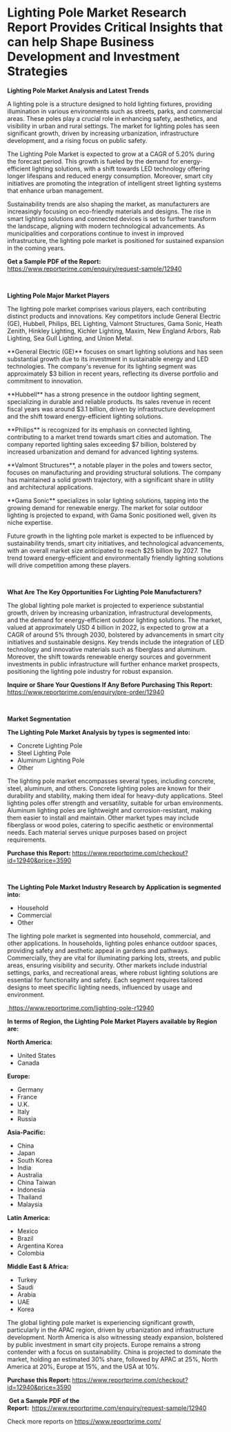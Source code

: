 <p><h1>Lighting Pole Market Research Report Provides Critical Insights that can help Shape Business Development and Investment Strategies</h1></p><p><strong>Lighting Pole Market Analysis and Latest Trends</strong></p>
<p><p>A lighting pole is a structure designed to hold lighting fixtures, providing illumination in various environments such as streets, parks, and commercial areas. These poles play a crucial role in enhancing safety, aesthetics, and visibility in urban and rural settings. The market for lighting poles has seen significant growth, driven by increasing urbanization, infrastructure development, and a rising focus on public safety.</p><p>The Lighting Pole Market is expected to grow at a CAGR of 5.20% during the forecast period. This growth is fueled by the demand for energy-efficient lighting solutions, with a shift towards LED technology offering longer lifespans and reduced energy consumption. Moreover, smart city initiatives are promoting the integration of intelligent street lighting systems that enhance urban management. </p><p>Sustainability trends are also shaping the market, as manufacturers are increasingly focusing on eco-friendly materials and designs. The rise in smart lighting solutions and connected devices is set to further transform the landscape, aligning with modern technological advancements. As municipalities and corporations continue to invest in improved infrastructure, the lighting pole market is positioned for sustained expansion in the coming years.</p></p>
<p><strong>Get a Sample PDF of the Report:&nbsp;</strong> <a href="https://www.reportprime.com/enquiry/request-sample/12940?utm_campaign=3573&utm_medium=2&utm_source=Github&utm_content=ia&utm_term=19032025&utm_id=lighting-pole">https://www.reportprime.com/enquiry/request-sample/12940</a></p>
<p>&nbsp;</p>
<p><strong>Lighting Pole Major Market Players</strong></p>
<p><p>The lighting pole market comprises various players, each contributing distinct products and innovations. Key competitors include General Electric (GE), Hubbell, Philips, BEL Lighting, Valmont Structures, Gama Sonic, Heath Zenith, Hinkley Lighting, Kichler Lighting, Maxim, New England Arbors, Rab Lighting, Sea Gull Lighting, and Union Metal.</p><p>**General Electric (GE)** focuses on smart lighting solutions and has seen substantial growth due to its investment in sustainable energy and LED technologies. The company's revenue for its lighting segment was approximately $3 billion in recent years, reflecting its diverse portfolio and commitment to innovation.</p><p>**Hubbell** has a strong presence in the outdoor lighting segment, specializing in durable and reliable products. Its sales revenue in recent fiscal years was around $3.1 billion, driven by infrastructure development and the shift toward energy-efficient lighting solutions.</p><p>**Philips** is recognized for its emphasis on connected lighting, contributing to a market trend towards smart cities and automation. The company reported lighting sales exceeding $7 billion, bolstered by increased urbanization and demand for advanced lighting systems.</p><p>**Valmont Structures**, a notable player in the poles and towers sector, focuses on manufacturing and providing structural solutions. The company has maintained a solid growth trajectory, with a significant share in utility and architectural applications.</p><p>**Gama Sonic** specializes in solar lighting solutions, tapping into the growing demand for renewable energy. The market for solar outdoor lighting is projected to expand, with Gama Sonic positioned well, given its niche expertise.</p><p>Future growth in the lighting pole market is expected to be influenced by sustainability trends, smart city initiatives, and technological advancements, with an overall market size anticipated to reach $25 billion by 2027. The trend toward energy-efficient and environmentally friendly lighting solutions will drive competition among these players.</p></p>
<p>&nbsp;</p>
<p><strong>What Are The Key Opportunities For Lighting Pole Manufacturers?</strong></p>
<p><p>The global lighting pole market is projected to experience substantial growth, driven by increasing urbanization, infrastructural developments, and the demand for energy-efficient outdoor lighting solutions. The market, valued at approximately USD 4 billion in 2022, is expected to grow at a CAGR of around 5% through 2030, bolstered by advancements in smart city initiatives and sustainable designs. Key trends include the integration of LED technology and innovative materials such as fiberglass and aluminum. Moreover, the shift towards renewable energy sources and government investments in public infrastructure will further enhance market prospects, positioning the lighting pole industry for robust expansion.</p></p>
<p><strong>Inquire or Share Your Questions If Any Before Purchasing This Report:</strong> <a href="https://www.reportprime.com/enquiry/pre-order/12940?utm_campaign=3573&utm_medium=2&utm_source=Github&utm_content=ia&utm_term=19032025&utm_id=lighting-pole">https://www.reportprime.com/enquiry/pre-order/12940</a></p>
<p>&nbsp;</p>
<p><strong>Market Segmentation</strong></p>
<p><strong>The Lighting Pole Market Analysis by types is segmented into:</strong></p>
<p><ul><li>Concrete Lighting Pole</li><li>Steel Lighting Pole</li><li>Aluminum Lighting Pole</li><li>Other</li></ul></p>
<p><p>The lighting pole market encompasses several types, including concrete, steel, aluminum, and others. Concrete lighting poles are known for their durability and stability, making them ideal for heavy-duty applications. Steel lighting poles offer strength and versatility, suitable for urban environments. Aluminum lighting poles are lightweight and corrosion-resistant, making them easier to install and maintain. Other market types may include fiberglass or wood poles, catering to specific aesthetic or environmental needs. Each material serves unique purposes based on project requirements.</p></p>
<p><strong>Purchase this Report:&nbsp;</strong><a href="https://www.reportprime.com/checkout?id=12940&price=3590&utm_campaign=3573&utm_medium=2&utm_source=Github&utm_content=ia&utm_term=19032025&utm_id=lighting-pole">https://www.reportprime.com/checkout?id=12940&price=3590</a></p>
<p>&nbsp;</p>
<p><strong>The Lighting Pole Market Industry Research by Application is segmented into:</strong></p>
<p><ul><li>Household</li><li>Commercial</li><li>Other</li></ul></p>
<p><p>The lighting pole market is segmented into household, commercial, and other applications. In households, lighting poles enhance outdoor spaces, providing safety and aesthetic appeal in gardens and pathways. Commercially, they are vital for illuminating parking lots, streets, and public areas, ensuring visibility and security. Other markets include industrial settings, parks, and recreational areas, where robust lighting solutions are essential for functionality and safety. Each segment requires tailored designs to meet specific lighting needs, influenced by usage and environment.</p></p>
<p><a href="https://www.reportprime.com/lighting-pole-r12940?utm_campaign=3573&utm_medium=2&utm_source=Github&utm_content=ia&utm_term=19032025&utm_id=lighting-pole">&nbsp;https://www.reportprime.com/lighting-pole-r12940</a></p>
<p><strong>In terms of Region, the Lighting Pole Market Players available by Region are:</strong></p>
<p>
    <p> <strong> North America: </strong>
        <ul>
            <li>United States</li>
            <li>Canada</li>
        </ul>
        </p> 
    <p> <strong> Europe: </strong>
        <ul>
            <li>Germany</li>
            <li>France</li>
            <li>U.K.</li>
            <li>Italy</li>
            <li>Russia</li>
        </ul>
        </p> 
    <p> <strong> Asia-Pacific: </strong>
        <ul>
            <li>China</li>
            <li>Japan</li>
            <li>South Korea</li>
            <li>India</li>
            <li>Australia</li>
            <li>China Taiwan</li>
            <li>Indonesia</li>
            <li>Thailand</li>
            <li>Malaysia</li>
        </ul>
        </p> 
    <p> <strong> Latin America: </strong>
        <ul>
            <li>Mexico</li>
            <li>Brazil</li>
            <li>Argentina Korea</li>
            <li>Colombia</li>
        </ul>
        </p> 
    <p> <strong> Middle East & Africa: </strong>
        <ul>
            <li>Turkey</li>
            <li>Saudi</li>
            <li>Arabia</li>
            <li>UAE</li>
            <li>Korea</li>
        </ul>
    </p>
    </p>
<p><p>The global lighting pole market is experiencing significant growth, particularly in the APAC region, driven by urbanization and infrastructure development. North America is also witnessing steady expansion, bolstered by public investment in smart city projects. Europe remains a strong contender with a focus on sustainability. China is projected to dominate the market, holding an estimated 30% share, followed by APAC at 25%, North America at 20%, Europe at 15%, and the USA at 10%.</p></p>
<p><strong>Purchase this Report: </strong><a href="https://www.reportprime.com/checkout?id=12940&price=3590&utm_campaign=3573&utm_medium=2&utm_source=Github&utm_content=ia&utm_term=19032025&utm_id=lighting-pole">https://www.reportprime.com/checkout?id=12940&price=3590</a></p>
<p>&nbsp;<strong>Get a Sample PDF of the Report:&nbsp;&nbsp;</strong><a href="https://www.reportprime.com/enquiry/request-sample/12940?utm_campaign=3573&utm_medium=2&utm_source=Github&utm_content=ia&utm_term=19032025&utm_id=lighting-pole">https://www.reportprime.com/enquiry/request-sample/12940</a></p>
<p><strong></strong></p>
<p>Check more reports on <a href="https://www.reportprime.com/?utm_campaign=3573&utm_medium=2&utm_source=Github&utm_content=ia&utm_term=19032025&utm_id=lighting-pole">https://www.reportprime.com/</a></p>